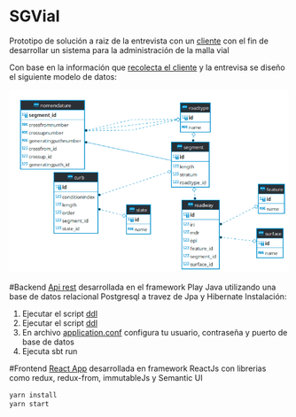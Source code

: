 # SGVial
Prototipo de solución a raiz de la entrevista con un [cliente](interview.png) 
con el fin de desarrollar un sistema para la administración de la malla vial

Con base en la información que [recolecta el cliente](data_test.xlsx) y la entrevisa
se diseño el siguiente modelo de datos:

![Modelo de datos](model.png)


#Backend
[Api rest](sgvial-api) desarrollada en el framework Play Java utilizando una base de datos relacional Postgresql a travez
de Jpa y Hibernate
Instalación:
1. Ejecutar el script [ddl](sgvial-api/dml.sql) 
2. Ejecutar el script [ddl](sgvial-api/ddl.sql)
3. En archivo [application.conf](sgvial-api/conf/application.conf) configura tu usuario, contraseña y 
puerto de base de datos
3. Ejecuta sbt run 

#Frontend
[React App](sgvial-web-app) desarrollada en framework ReactJs con librerias como redux, redux-from, immutableJs y Semantic UI
```
yarn install
yarn start
```

